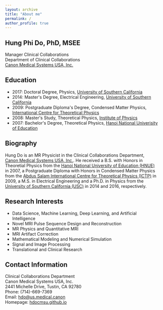 ```yaml
---
layout: archive
title: "About me"
permalink: /
author_profile: true
---
```


Hung Phi Do, PhD, MSEE
------

Manager Clinical Collaborations  
Department of Clinical Collaborations  
[Canon Medical Systems USA, Inc.](https://us.medical.canon/)

Education
------
+ 2017: Doctoral Degree, Physics, [University of Southern California](https://www.usc.edu/)
+ 2014: Master's Degree, Electrical Engineering, [University of Southern California](https://www.usc.edu/)
+ 2009: Postgraduate Diploma's Degree, Condensed Matter Physics, [International Centre for Theoretical Physics](https://www.ictp.it/)
+ 2008: Master's Study, Theoretical Physics, [Institute of Physics](https://www.iop.vast.ac.vn/index.php?slang=en)
+ 2007: Bachelor's Degree, Theoretical Physics, [Hanoi National Univerisity of Education](http://english.hnue.edu.vn/)

Biography
------
Hung Do is an MR Physicist in the Clinical Collaborations Department, [Canon Medical Systems USA, Inc.](https://us.medical.canon/). He received a B.S. with Honors in Theoretial Physics from the [Hanoi National University of Education (HNUE)](http://english.hnue.edu.vn/) in 2007, a Postgraduate Diploma with Honors in Condensed Matter Physics from the [Abdus Salam International Centre for Theoretical Physics (ICTP)](https://www.ictp.it/) in 2009, a M.S. in Electrical Engineering and a Ph.D. in Physics from the [University of Southern California (USC)](https://www.usc.edu/) in 2014 and 2016, respectively.


Research Interests
------
+ Data Science, Machine Learning, Deep Learning, and Artificial Intelligence
+ Novel MRI Pulse Sequence Design and Reconstruction
+ MR Physics and Quantitative MRI
+ MRI Artifact Correction
+ Mathematical Modeling and Numerical Simulation
+ Signal and Image Processing
+ Translational and Clinical Research

Contact Information
------

Clinical Collaborations Department  
Canon Medical Systems USA, Inc.  
2441 Michelle Drive, Tustin, CA  92780  
Phone: (714)-669-7369  
Email: <hdo@us.medical.canon>   
Homepage: [hdocmsu.github.io](https://hdocmsu.github.io)

